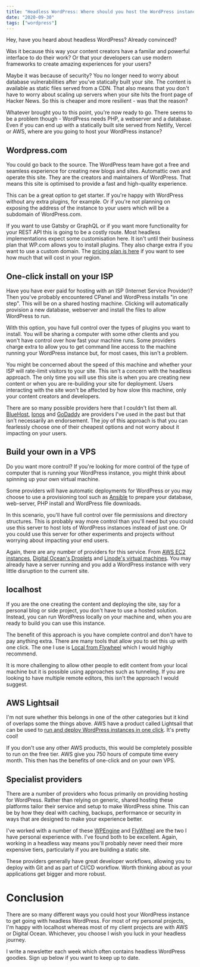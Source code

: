 ```yaml
---
title: "Headless WordPress: Where should you host the WordPress instance?"
date: "2020-09-30"
tags: ["wordpress"]
---
```


Hey, have you heard about headless WordPress? Already convinced?

Was it because this way your content creators have a familar and powerful interface to do their work? Or that your developers can use modern frameworks to create amazing experiences for your users?

Maybe it was because of security? You no longer need to worry about database vulnerabilities after you've statically built your site. The content is available as static files served from a CDN. That also means that you don't have to worry about scaling up servers when your site hits the front page of Hacker News. So this is cheaper and more resilient - was that the reason?

Whatever brought you to this point, you're now ready to go. There seems to be a problem though - WordPress needs PHP, a webserver and a database. Even if you can end up with a statically built site served from Netlify, Vercel or AWS, where are you going to host your WordPress instance?

## Wordpress.com

You could go back to the source. The WordPress team have got a free and seamless experience for creating new blogs and sites. Automattic own and operate this site. They are the creators and maintainers of WordPress. That means this site is optimised to provide a fast and high-quality experience.

This can be a great option to get starter. If you're happy with WordPress without any extra plugins, for example. Or if you're not planning on exposing the address of the instance to your users which will be a subdomain of WordPress.com.

If you want to use Gatsby or GraphQL or if you want more functionality for your REST API this is going to be a costly route. Most headless implementations expect some customisation here. It isn't until their business plan that WP.com allows you to install plugins. They also charge extra if you want to use a custom domain. The [pricing plan is here](https://wordpress.com/pricing/) if you want to see how much that will cost in your region.

## One-click install on your ISP

Have you have ever paid for hosting with an ISP (Internet Service Provider)? Then you've probably encountered CPanel and WordPress installs "in one step". This will be on a shared hosting machine. Clicking will automatically provision a new database, webserver and install the files to allow WordPress to run.

With this option, you have full control over the types of plugins you want to install. You will be sharing a computer with some other clients and you won't have control over how fast your machine runs. Some providers charge extra to allow you to get command line access to the machine running your WordPress instance but, for most cases, this isn't a problem.

You might be concerned about the speed of this machine and whether your ISP will rate-limit visitors to your site. This isn't a concern with the headless approach. The only time you will use this site is when you are creating new content or when you are re-building your site for deployment. Users interacting with the site won't be affected by how slow this machine, only your content creators and developers.

There are so many possible providers here that I couldn't list them all. [BlueHost](https://www.bluehost.com/wordpress/wordpress-hosting), [Ionos](https://www.ionos.co.uk/hosting/wordpress-hosting) and [GoDaddy](https://uk.godaddy.com/hosting/wordpress-hosting) are providers I've used in the past but that isn't necessarily an endorsement. The joy of this approach is that you can fearlessly choose one of their cheapest options and not worry about it impacting on your users.

## Build your own in a VPS

Do you want more control? If you're looking for more control of the type of computer that is running your WordPress instance, you might think about spinning up your own virtual machine.

Some providers will have automatic deployments for WordPress or you may choose to use a provisioning tool such as [Ansible](https://www.ansible.com/use-cases/provisioning) to prepare your database, web-server, PHP install and WordPress file downloads.

In this scenario, you'll have full control over file permissions and directory structures. This is probably way more control than you'll need but you could use this server to host lots of WordPress instances instead of just one. Or you could use this server for other experiments and projects without worrying about impacting your end users.

Again, there are any number of providers for this service. From [AWS EC2 instances](https://aws.amazon.com/ec2/pricing/), [Digital Ocean's Droplets](https://www.digitalocean.com/pricing/) and [Linode's virtual machines](https://www.linode.com/pricing/). You may already have a server running and you add a WordPress instance with very little disruption to the current site.

## localhost

If you are the one creating the content and deploying the site, say for a personal blog or side project, you don't have to use a hosted solution. Instead, you can run WordPress locally on your machine and, when you are ready to build you can use this instance.

The benefit of this approach is you have complete control and don't have to pay anything extra. There are many tools that allow you to set this up with one click. The one I use is [Local from Flywheel](https://localwp.com/) which I would highly recommend.

It is more challenging to allow other people to edit content from your local machine but it is possible using approaches such as tunneling. If you are looking to have multiple remote editors, this isn't the approach I would suggest.

## AWS Lightsail

I'm not sure whether this belongs in one of the other categories but it kind of overlaps some the things above. AWS have a product called Lightsail that can be used to [run and deploy WordPress instances in one click](https://aws.amazon.com/lightsail/projects/wordpress/). It's pretty cool!

If you don't use any other AWS products, this would be completely possible to run on the free tier. AWS give you 750 hours of compute time every month. This then has the benefits of one-click and on your own VPS.

## Specialist providers

There are a number of providers who focus primarily on providing hosting for WordPress. Rather than relying on generic, shared hosting these platforms tailor their service and setup to make WordPress shine. This can be by how they deal with caching, backups, performance or security in ways that are designed to make your experience better.

I've worked with a number of these [WPEngine](https://wpengine.co.uk/) and [FlyWheel](https://getflywheel.com/) are the two I have personal experience with. I've found both to be excellent. Again, working in a headless way means you'll probably never need their more expensive tiers, particularly if you are building a static site.

These providers generally have great developer workflows, allowing you to deploy with Git and as part of CI/CD workflow. Worth thinking about as your applications get bigger and more robust.

# Conclusion

There are so many different ways you could host your WordPress instance to get going with headless WordPress. For most of my personal projects, I'm happy with localhost whereas most of my client projects are with AWS or Digital Ocean. Whichever, you choose I wish you luck in your headless journey.

I write a newsletter each week which often contains headless WordPress goodies. Sign up below if you want to keep up to date.
